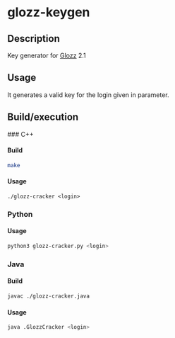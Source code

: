 # glozz-keygen

## Description

Key generator for [Glozz](http://explorationdecorpus.corpusecrits.huma-num.fr/glozz/) 2.1

## Usage

It generates a valid key for the login given in parameter.



## Build/execution

### C++

#### Build

```bash
make
```

#### Usage

```
./glozz-cracker <login>
```

### Python

#### Usage

```bash
python3 glozz-cracker.py <login>
```

### Java

#### Build

```bash
javac ./glozz-cracker.java
```

#### Usage

```bash
java .GlozzCracker <login>
```
